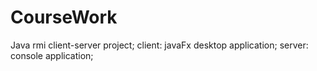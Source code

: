# CourseWork
Java rmi client-server project;
client: javaFx desktop application;
server: console application;
